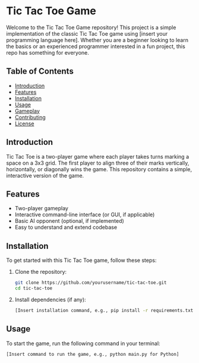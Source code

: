 # Tic Tac Toe Game

Welcome to the Tic Tac Toe Game repository! This project is a simple implementation of the classic Tic Tac Toe game using [insert your programming language here]. Whether you are a beginner looking to learn the basics or an experienced programmer interested in a fun project, this repo has something for everyone.

## Table of Contents
- [Introduction](#introduction)
- [Features](#features)
- [Installation](#installation)
- [Usage](#usage)
- [Gameplay](#gameplay)
- [Contributing](#contributing)
- [License](#license)

## Introduction
Tic Tac Toe is a two-player game where each player takes turns marking a space on a 3x3 grid. The first player to align three of their marks vertically, horizontally, or diagonally wins the game. This repository contains a simple, interactive version of the game.

## Features
- Two-player gameplay
- Interactive command-line interface (or GUI, if applicable)
- Basic AI opponent (optional, if implemented)
- Easy to understand and extend codebase

## Installation
To get started with this Tic Tac Toe game, follow these steps:

1. Clone the repository:
    ```bash
    git clone https://github.com/yourusername/tic-tac-toe.git
    cd tic-tac-toe
    ```

2. Install dependencies (if any):
    ```bash
    [Insert installation command, e.g., pip install -r requirements.txt for Python]
    ```

## Usage
To start the game, run the following command in your terminal:

```bash
[Insert command to run the game, e.g., python main.py for Python]
